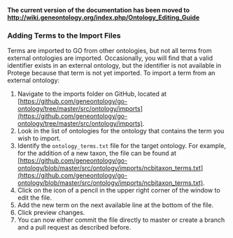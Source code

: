 **The current version of the documentation has been moved to http://wiki.geneontology.org/index.php/Ontology_Editing_Guide**

### Adding Terms to the Import Files

Terms are imported to GO from other ontologies, but not all terms from external ontologies are imported. Occasionally, you will find that a valid identifier exists in an external ontology, but the identifier is not available in Protege because that term is not yet imported. To import a term from an external ontology:

1.	Navigate to the imports folder on GitHub, located at [https://github.com/geneontology/go-ontology/tree/master/src/ontology/imports](https://github.com/geneontology/go-ontology/tree/master/src/ontology/imports).
2.	Look in the list of ontologies for the ontology that contains the term you wish to import.
3.	Identify the ```ontology_terms.txt``` file for the target ontology. For example, for the addition of a new taxon, the file can be found at [https://github.com/geneontology/go-ontology/blob/master/src/ontology/imports/ncbitaxon_terms.txt](https://github.com/geneontology/go-ontology/blob/master/src/ontology/imports/ncbitaxon_terms.txt).
4.	Click on the icon of a pencil in the upper right corner of the window to edit the file.
5.	Add the new term on the next available line at the bottom of the file.
6.	Click preview changes.
7.	You can now either commit the file directly to master or create a branch and a pull request as described before.
